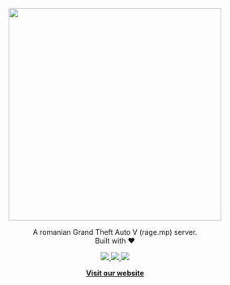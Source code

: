 <p align="center">
  <a href="https://liberty.mp">
    <img src="https://i.imgur.com/OpFW7hf.png" width="420" />
  </a>
</p>

<p align="center">
  A romanian Grand Theft Auto V (rage.mp) server. <br>
  Built with ❤️
</p>

<p align="center">
  <a href="https://liberty.mp/discord">
    <img src="https://img.shields.io/discord/576692806727499776?label=Discord&color=5865F2" />
  </a>
  <a href="https://www.youtube.com/channel/UComL-yT-bcL1hQ1D8PTdpnw">
    <img src="https://img.shields.io/badge/Youtube-f00?logo=youtube&logoColor=white" />
  </a>
  <a href="https://www.tiktok.com/@gta5.liberty.mp">
    <img src="https://img.shields.io/badge/TikTok-%23000000.svg?logo=TikTok&logoColor=white" />
  </a>
</p>

<p align="center">
  <a href="https://liberty.mp"><strong>Visit our website</strong></a>
</p>
